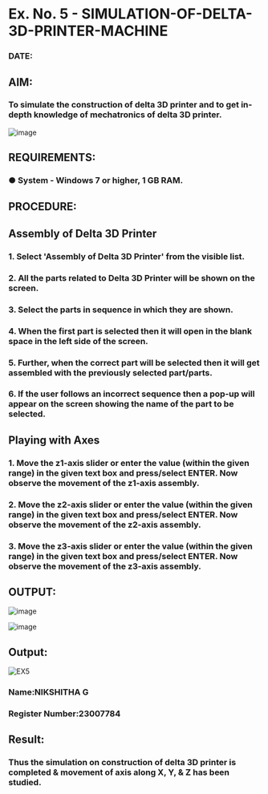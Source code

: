 # Ex. No. 5 - SIMULATION-OF-DELTA-3D-PRINTER-MACHINE

### DATE: 
## AIM:
### To simulate the construction of delta 3D printer and to get in-depth knowledge of mechatronics of delta 3D printer.

![image](https://github.com/Sellakumar1987/Ex.-No.-5---SIMULATION-OF-DELTA-3D-PRINTER-MACHINE/assets/113594316/c784471e-098f-456d-9c1b-e9f0ce56cc9b)

## REQUIREMENTS:
### ●	System - Windows 7 or higher, 1 GB RAM.

## PROCEDURE:

## Assembly of Delta 3D Printer
### 1.	Select 'Assembly of Delta 3D Printer' from the visible list.
### 2.	All the parts related to Delta 3D Printer will be shown on the screen.
### 3.	Select the parts in sequence in which they are shown.
### 4.	When the first part is selected then it will open in the blank space in the left side of the screen.
### 5.	Further, when the correct part will be selected then it will get assembled with the previously selected part/parts.
### 6.	If the user follows an incorrect sequence then a pop-up will appear on the screen showing the name of the part to be selected.

## Playing with Axes
### 1.	Move the z1-axis slider or enter the value (within the given range) in the given text box and press/select ENTER. Now observe the movement of the z1-axis assembly.
### 2.	Move the z2-axis slider or enter the value (within the given range) in the given text box and press/select ENTER. Now observe the movement of the z2-axis assembly.
### 3.	Move the z3-axis slider or enter the value (within the given range) in the given text box and press/select ENTER. Now observe the movement of the z3-axis assembly.

## OUTPUT:
![image](https://github.com/Sellakumar1987/Ex.-No.-5---SIMULATION-OF-DELTA-3D-PRINTER-MACHINE/assets/113594316/10304caa-3e0f-4c4a-bd73-3cadb477a64b)

![image](https://github.com/Sellakumar1987/Ex.-No.-5---SIMULATION-OF-DELTA-3D-PRINTER-MACHINE/assets/113594316/1f3e6b6d-0724-41dc-b7d2-15516060d066)

## Output:
![EX5](https://github.com/23007784/Ex.-No.-5---SIMULATION-OF-DELTA-3D-PRINTER-MACHINE/assets/139115570/f82aebdf-df25-48c4-93a2-837aa3987bcb)

### Name:NIKSHITHA G
### Register Number:23007784

## Result: 
### Thus the simulation on construction of delta 3D printer is completed & movement of axis along X, Y, & Z has been studied.
